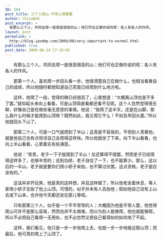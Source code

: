 ```yaml
---
ID: 164
post_title: 三个人爬山-平常心很重要
author: ChinaBUG
post_excerpt: >
  有那么三个人，共同去爬一座很高很高的山；他们可也正像你说的呢：各人有各人的作风。
layout: post
permalink: >
  http://blog.ipodmp.com/2009/08/very-important-to-normal.html
published: true
post_date: 2009-08-14 17:18:05
---
```

　　有那么三个人，共同去爬一座很高很高的山；他们可也正像你说的呢：各人有各人的作风。

　　那第一个人，喜欢爬一步回头看一步。他很清楚自己在做什么，也相当看重自己的成绩，所以他随时都想知道自己究竟已经爬到什么地方啦。

　　这样，他爬了一段，觉得的确已经很高了，心里想道：“大概离山顶也差不多了罢。”就仰起头来向上看看，可是山顶简直看都还看不见呢。这个人忽然觉得很无聊，好像自己是在做些毫无意思的事情。他说：“我爬了这半天，还是在山脚，那么我什么时候才能爬到山顶呀？既然如此，我又爬它干么！不如及早回头罢。”所以他就回头下山了。

　　那第二个人，可是一口气就爬到了半山；这真是不容易的，不但别人羡慕他，就是他自己也有点惊讶自己会爬得这样快。所以他就坐了下来，向下半山看看，也向上半山看看，心里着实有些满意。

　　他说：“乖乖，老子一下子就爬到了半山！总还算得不错罢。然而老子已经爬得这样多了，也够辛苦的；说到功绩，老子自估了一下，也不能算少。那么，这以后的一半山，老子就是要你们用小轿子来抬，也不算过份罢。这点资格，老子是应该有的。”

　　这话并非开玩笑，他是真的这样想，并且这样做了，所以他老坐着休息，等人家用小轿子去抬了他上山顶。可惜的，似乎并未有人去抬他；假如他自己没有上山去或下山来，也许他今天都还坐在那儿等呢。

　　只有那第三个人，似乎是一个平平常常的人；大概因为他是平常人罢，他觉得爬山可并不是那么容易，然而也并不太艰难，而以为别人能够爬，他也就能够爬，所以不必把自己看得一无用处，也不必忽然又把自己看得如何如何地了不起。

　　这样，我们看见，他只是一步一步地爬上去，也就一步一步地接近那山顶；而最后，他可真的爬上了山顶了。
